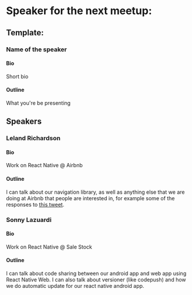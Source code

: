 # Speaker for the next meetup:

## Template:

### Name of the speaker

#### Bio
Short bio

#### Outline
What you're be presenting



## Speakers

### Leland Richardson

#### Bio
Work on React Native @ Airbnb

#### Outline
I can talk about our navigation library, as well as anything else that we are doing at Airbnb that 
people are interested in, for example some of the responses to [this tweet](https://twitter.com/intelligibabble/status/788249703737458689).

### Sonny Lazuardi

#### Bio
Work on React Native @ Sale Stock

#### Outline
I can talk about code sharing between our android app and web app using React Native Web. I can also talk about versioner (like codepush) and how we do automatic update for our react native android app.
